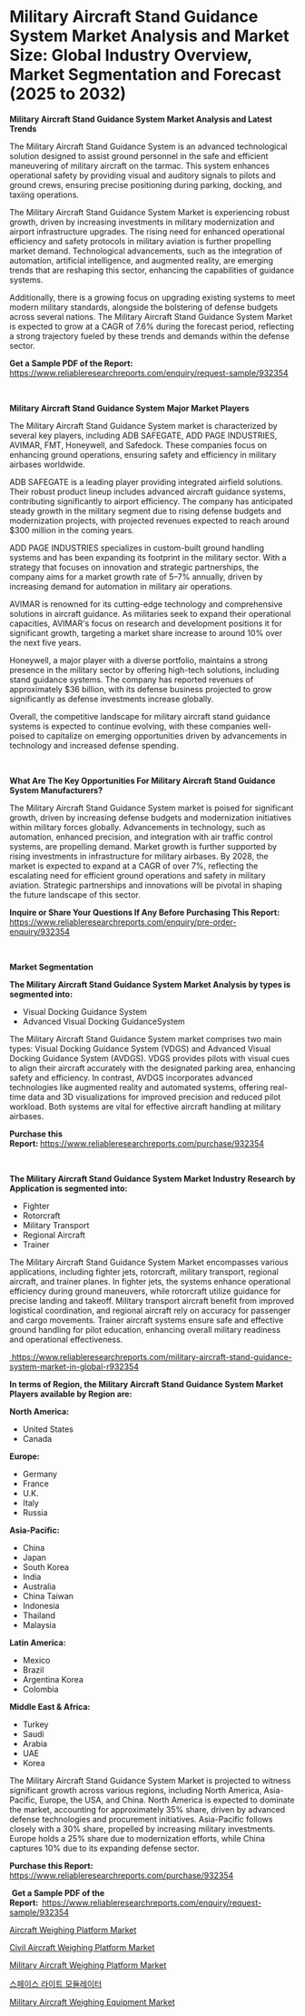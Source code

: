 <p><h1>Military Aircraft Stand Guidance System Market Analysis and Market Size: Global Industry Overview, Market Segmentation and Forecast (2025 to 2032)</h1></p><p><strong>Military Aircraft Stand Guidance System Market Analysis and Latest Trends</strong></p>
<p><p>The Military Aircraft Stand Guidance System is an advanced technological solution designed to assist ground personnel in the safe and efficient maneuvering of military aircraft on the tarmac. This system enhances operational safety by providing visual and auditory signals to pilots and ground crews, ensuring precise positioning during parking, docking, and taxiing operations. </p><p>The Military Aircraft Stand Guidance System Market is experiencing robust growth, driven by increasing investments in military modernization and airport infrastructure upgrades. The rising need for enhanced operational efficiency and safety protocols in military aviation is further propelling market demand. Technological advancements, such as the integration of automation, artificial intelligence, and augmented reality, are emerging trends that are reshaping this sector, enhancing the capabilities of guidance systems.</p><p>Additionally, there is a growing focus on upgrading existing systems to meet modern military standards, alongside the bolstering of defense budgets across several nations. The Military Aircraft Stand Guidance System Market is expected to grow at a CAGR of 7.6% during the forecast period, reflecting a strong trajectory fueled by these trends and demands within the defense sector.</p></p>
<p><strong>Get a Sample PDF of the Report:&nbsp;</strong> <a href="https://www.reliableresearchreports.com/enquiry/request-sample/932354?utm_campaign=40&utm_medium=2&utm_source=Github&utm_content=ia&utm_term=21032025&utm_id=military-aircraft-stand-guidance-system">https://www.reliableresearchreports.com/enquiry/request-sample/932354</a></p>
<p>&nbsp;</p>
<p><strong>Military Aircraft Stand Guidance System Major Market Players</strong></p>
<p><p>The Military Aircraft Stand Guidance System market is characterized by several key players, including ADB SAFEGATE, ADD PAGE INDUSTRIES, AVIMAR, FMT, Honeywell, and Safedock. These companies focus on enhancing ground operations, ensuring safety and efficiency in military airbases worldwide.</p><p>ADB SAFEGATE is a leading player providing integrated airfield solutions. Their robust product lineup includes advanced aircraft guidance systems, contributing significantly to airport efficiency. The company has anticipated steady growth in the military segment due to rising defense budgets and modernization projects, with projected revenues expected to reach around $300 million in the coming years.</p><p>ADD PAGE INDUSTRIES specializes in custom-built ground handling systems and has been expanding its footprint in the military sector. With a strategy that focuses on innovation and strategic partnerships, the company aims for a market growth rate of 5–7% annually, driven by increasing demand for automation in military air operations.</p><p>AVIMAR is renowned for its cutting-edge technology and comprehensive solutions in aircraft guidance. As militaries seek to expand their operational capacities, AVIMAR's focus on research and development positions it for significant growth, targeting a market share increase to around 10% over the next five years.</p><p>Honeywell, a major player with a diverse portfolio, maintains a strong presence in the military sector by offering high-tech solutions, including stand guidance systems. The company has reported revenues of approximately $36 billion, with its defense business projected to grow significantly as defense investments increase globally.</p><p>Overall, the competitive landscape for military aircraft stand guidance systems is expected to continue evolving, with these companies well-poised to capitalize on emerging opportunities driven by advancements in technology and increased defense spending.</p></p>
<p>&nbsp;</p>
<p><strong>What Are The Key Opportunities For Military Aircraft Stand Guidance System Manufacturers?</strong></p>
<p><p>The Military Aircraft Stand Guidance System market is poised for significant growth, driven by increasing defense budgets and modernization initiatives within military forces globally. Advancements in technology, such as automation, enhanced precision, and integration with air traffic control systems, are propelling demand. Market growth is further supported by rising investments in infrastructure for military airbases. By 2028, the market is expected to expand at a CAGR of over 7%, reflecting the escalating need for efficient ground operations and safety in military aviation. Strategic partnerships and innovations will be pivotal in shaping the future landscape of this sector.</p></p>
<p><strong>Inquire or Share Your Questions If Any Before Purchasing This Report:</strong> <a href="https://www.reliableresearchreports.com/enquiry/pre-order-enquiry/932354?utm_campaign=40&utm_medium=2&utm_source=Github&utm_content=ia&utm_term=21032025&utm_id=military-aircraft-stand-guidance-system">https://www.reliableresearchreports.com/enquiry/pre-order-enquiry/932354</a></p>
<p>&nbsp;</p>
<p><strong>Market Segmentation</strong></p>
<p><strong>The Military Aircraft Stand Guidance System Market Analysis by types is segmented into:</strong></p>
<p><ul><li>Visual Docking Guidance System</li><li>Advanced Visual Docking GuidanceSystem</li></ul></p>
<p><p>The Military Aircraft Stand Guidance System market comprises two main types: Visual Docking Guidance System (VDGS) and Advanced Visual Docking Guidance System (AVDGS). VDGS provides pilots with visual cues to align their aircraft accurately with the designated parking area, enhancing safety and efficiency. In contrast, AVDGS incorporates advanced technologies like augmented reality and automated systems, offering real-time data and 3D visualizations for improved precision and reduced pilot workload. Both systems are vital for effective aircraft handling at military airbases.</p></p>
<p><strong>Purchase this Report:&nbsp;</strong><a href="https://www.reliableresearchreports.com/purchase/932354?utm_campaign=40&utm_medium=2&utm_source=Github&utm_content=ia&utm_term=21032025&utm_id=military-aircraft-stand-guidance-system">https://www.reliableresearchreports.com/purchase/932354</a></p>
<p>&nbsp;</p>
<p><strong>The Military Aircraft Stand Guidance System Market Industry Research by Application is segmented into:</strong></p>
<p><ul><li>Fighter</li><li>Rotorcraft</li><li>Military Transport</li><li>Regional Aircraft</li><li>Trainer</li></ul></p>
<p><p>The Military Aircraft Stand Guidance System Market encompasses various applications, including fighter jets, rotorcraft, military transport, regional aircraft, and trainer planes. In fighter jets, the systems enhance operational efficiency during ground maneuvers, while rotorcraft utilize guidance for precise landing and takeoff. Military transport aircraft benefit from improved logistical coordination, and regional aircraft rely on accuracy for passenger and cargo movements. Trainer aircraft systems ensure safe and effective ground handling for pilot education, enhancing overall military readiness and operational effectiveness.</p></p>
<p><a href="https://www.reliableresearchreports.com/military-aircraft-stand-guidance-system-market-in-global-r932354?utm_campaign=40&utm_medium=2&utm_source=Github&utm_content=ia&utm_term=21032025&utm_id=military-aircraft-stand-guidance-system">&nbsp;https://www.reliableresearchreports.com/military-aircraft-stand-guidance-system-market-in-global-r932354</a></p>
<p><strong>In terms of Region, the Military Aircraft Stand Guidance System Market Players available by Region are:</strong></p>
<p>
    <p> <strong> North America: </strong>
        <ul>
            <li>United States</li>
            <li>Canada</li>
        </ul>
        </p> 
    <p> <strong> Europe: </strong>
        <ul>
            <li>Germany</li>
            <li>France</li>
            <li>U.K.</li>
            <li>Italy</li>
            <li>Russia</li>
        </ul>
        </p> 
    <p> <strong> Asia-Pacific: </strong>
        <ul>
            <li>China</li>
            <li>Japan</li>
            <li>South Korea</li>
            <li>India</li>
            <li>Australia</li>
            <li>China Taiwan</li>
            <li>Indonesia</li>
            <li>Thailand</li>
            <li>Malaysia</li>
        </ul>
        </p> 
    <p> <strong> Latin America: </strong>
        <ul>
            <li>Mexico</li>
            <li>Brazil</li>
            <li>Argentina Korea</li>
            <li>Colombia</li>
        </ul>
        </p> 
    <p> <strong> Middle East & Africa: </strong>
        <ul>
            <li>Turkey</li>
            <li>Saudi</li>
            <li>Arabia</li>
            <li>UAE</li>
            <li>Korea</li>
        </ul>
    </p>
    </p>
<p><p>The Military Aircraft Stand Guidance System Market is projected to witness significant growth across various regions, including North America, Asia-Pacific, Europe, the USA, and China. North America is expected to dominate the market, accounting for approximately 35% share, driven by advanced defense technologies and procurement initiatives. Asia-Pacific follows closely with a 30% share, propelled by increasing military investments. Europe holds a 25% share due to modernization efforts, while China captures 10% due to its expanding defense sector.</p></p>
<p><strong>Purchase this Report: </strong><a href="https://www.reliableresearchreports.com/purchase/932354?utm_campaign=40&utm_medium=2&utm_source=Github&utm_content=ia&utm_term=21032025&utm_id=military-aircraft-stand-guidance-system">https://www.reliableresearchreports.com/purchase/932354</a></p>
<p>&nbsp;<strong>Get a Sample PDF of the Report:&nbsp;&nbsp;</strong><a href="https://www.reliableresearchreports.com/enquiry/request-sample/932354?utm_campaign=40&utm_medium=2&utm_source=Github&utm_content=ia&utm_term=21032025&utm_id=military-aircraft-stand-guidance-system">https://www.reliableresearchreports.com/enquiry/request-sample/932354</a></p>
<p><strong></strong></p>
<p><p><a href="https://github.com/cordaysamaya/Market-Research-Report-List-1/blob/main/aircraft-weighing-platform-market.md?utm_campaign=40&utm_medium=2&utm_source=Github&utm_content=ia&utm_term=21032025&utm_id=military-aircraft-stand-guidance-system">Aircraft Weighing Platform Market</a></p><p><a href="https://github.com/kuciakkukalo/Market-Research-Report-List-1/blob/main/civil-aircraft-weighing-platform-market.md?utm_campaign=40&utm_medium=2&utm_source=Github&utm_content=ia&utm_term=21032025&utm_id=military-aircraft-stand-guidance-system">Civil Aircraft Weighing Platform Market</a></p><p><a href="https://github.com/botocniveda/Market-Research-Report-List-1/blob/main/military-aircraft-weighing-platform-market.md?utm_campaign=40&utm_medium=2&utm_source=Github&utm_content=ia&utm_term=21032025&utm_id=military-aircraft-stand-guidance-system">Military Aircraft Weighing Platform Market</a></p><p><a href="https://github.com/sougarounis/Market-Research-Report-List-7/blob/main/653251048101.md?utm_campaign=40&utm_medium=2&utm_source=Github&utm_content=ia&utm_term=21032025&utm_id=military-aircraft-stand-guidance-system">스페이스 라이트 모듈레이터</a></p><p><a href="https://github.com/obajimlaweh59/Market-Research-Report-List-1/blob/main/military-aircraft-weighing-equipment-market.md?utm_campaign=40&utm_medium=2&utm_source=Github&utm_content=ia&utm_term=21032025&utm_id=military-aircraft-stand-guidance-system">Military Aircraft Weighing Equipment Market</a></p></p>